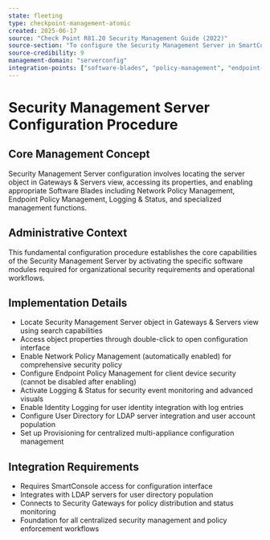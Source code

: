 ```yaml
---
state: fleeting
type: checkpoint-management-atomic
created: 2025-06-17
source: "Check Point R81.20 Security Management Guide (2022)"
source-section: "To configure the Security Management Server in SmartConsole"
source-credibility: 9
management-domain: "serverconfig"
integration-points: ["software-blades", "policy-management", "endpoint-security", "logging-monitoring"]
---
```


# Security Management Server Configuration Procedure

## Core Management Concept
Security Management Server configuration involves locating the server object in Gateways & Servers view, accessing its properties, and enabling appropriate Software Blades including Network Policy Management, Endpoint Policy Management, Logging & Status, and specialized management functions.

## Administrative Context
This fundamental configuration procedure establishes the core capabilities of the Security Management Server by activating the specific software modules required for organizational security requirements and operational workflows.

## Implementation Details
- Locate Security Management Server object in Gateways & Servers view using search capabilities
- Access object properties through double-click to open configuration interface
- Enable Network Policy Management (automatically enabled) for comprehensive security policy
- Configure Endpoint Policy Management for client device security (cannot be disabled after enabling)
- Activate Logging & Status for security event monitoring and advanced visuals
- Enable Identity Logging for user identity integration with log entries
- Configure User Directory for LDAP server integration and user account population
- Set up Provisioning for centralized multi-appliance configuration management

## Integration Requirements
- Requires SmartConsole access for configuration interface
- Integrates with LDAP servers for user directory population
- Connects to Security Gateways for policy distribution and status monitoring
- Foundation for all centralized security management and policy enforcement workflows
